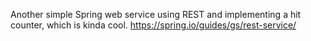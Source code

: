 Another simple Spring web service using REST and implementing a hit counter, which is kinda cool.
https://spring.io/guides/gs/rest-service/
